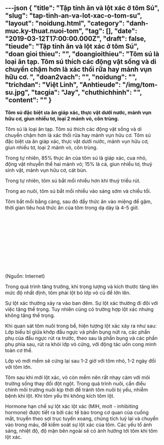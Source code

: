 ---json
{
    "title": "Tập tính ăn và lột xác ở tôm Sú",
    "slug": "tap-tinh-an-va-lot-xac-o-tom-su",
    "layout": "noidung.html",
    "category": "danh-muc.ky-thuat.nuoi-tom",
    "tag": [],
    "date": "2019-03-12T17:00:00.000Z",
    "draft": false,
    "tieude": "Tập tính ăn và lột xác ở tôm Sú",
    "doan gioi thieu": "",
    "doangioithieu": "Tôm sú là loại ăn tạp. Tôm sú thích các động vật sống và di chuyển chậm hơn là xác thối rữa hay mảnh vụn hữu cơ. ",
    "doan2vach": "",
    "noidung": "",
    "trichdan": "Việt Linh",
    "Anhtieude": "/img/tom-su.jpg",
    "tacgia": "Jay",
    "chuthichhinh": "",
    "__content__": ""
}
---
<p><span style="font-size:16px"><strong>T&ocirc;m s&uacute; đặc biệt ưa ăn gi&aacute;p x&aacute;c, thực vật dưới nước, mảnh vụn hữu cơ, giun nhiều tơ, loại 2 mảnh vỏ, c&ocirc;n tr&ugrave;ng.</strong></span></p>

<p><span style="font-size:16px">T&ocirc;m s&uacute; l&agrave; loại ăn tạp. T&ocirc;m s&uacute; th&iacute;ch c&aacute;c động vật sống v&agrave; di chuyển chậm hơn l&agrave; x&aacute;c thối rữa hay mảnh vụn hữu cơ. T&ocirc;m s&uacute; đặc biệt ưa ăn gi&aacute;p x&aacute;c, thực vật dưới nước, mảnh vụn hữu cơ, giun nhiều tơ, loại 2 mảnh vỏ, c&ocirc;n tr&ugrave;ng.</span></p>

<p><span style="font-size:16px">Trong tự nhi&ecirc;n, 85% thực ăn của t&ocirc;m s&uacute; l&agrave; gi&aacute;p x&aacute;c, cua nhỏ, động vật nhuyễn thể hai mảnh vỏ; 15% l&agrave; c&aacute;, giun nhiều tơ, thuỷ sinh vật, mảnh vụn hữu cơ, c&aacute;t b&ugrave;n.</span></p>

<p><span style="font-size:16px">Trong tự nhi&ecirc;n, t&ocirc;m s&uacute; bắt mồi nhiều hơn khi thuỷ triều r&uacute;t.</span></p>

<p><span style="font-size:16px">Trong ao nu&ocirc;i, t&ocirc;m s&uacute; bắt mồi nhiều v&agrave;o s&aacute;ng sớm v&agrave; chiều tối.</span></p>

<p><span style="font-size:16px">T&ocirc;m bắt mồi bằng c&agrave;ng, sau đ&oacute; đẩy thức ăn v&agrave;o miệng để gặm, thời gian ti&ecirc;u ho&aacute; thức ăn của t&ocirc;m trong dạ d&agrave;y l&agrave; 4-5 giờ.</span></p>

<p><span style="font-size:16px">&nbsp; &nbsp; &nbsp; &nbsp; &nbsp; &nbsp; &nbsp; &nbsp; &nbsp; &nbsp; &nbsp; &nbsp; &nbsp; &nbsp; &nbsp; &nbsp; &nbsp; &nbsp; &nbsp;&nbsp; &nbsp; &nbsp; &nbsp; &nbsp; &nbsp; &nbsp;&nbsp;<img alt="" src="http://uv-vietnam.com.vn/Resources/FileUploaded/CKFinder/images/seasf_shrimpmolt.jpg" style="float:left" /></span></p>

<p>&nbsp;</p>

<p>&nbsp;</p>

<p>&nbsp;</p>

<p>&nbsp;</p>

<p>&nbsp;</p>

<p><span style="font-size:16px">(Nguồn: Internet)</span></p>

<p><span style="font-size:16px">Trong qu&aacute; tr&igrave;nh tăng trưởng, khi trọng lượng v&agrave; k&iacute;ch thước tăng l&ecirc;n mức độ nhất định, t&ocirc;m phải lột bỏ lớp vỏ cũ để lớn l&ecirc;n.</span></p>

<p><span style="font-size:16px">Sự lột x&aacute;c thường xảy ra v&agrave;o ban đ&ecirc;m. Sự lột x&aacute;c thường đi đ&ocirc;i với việc tăng thể trọng. Tuy nhi&ecirc;n cũng c&oacute; trường hợp lột x&aacute;c nhưng kh&ocirc;ng tăng thể trọng.</span></p>

<p><span style="font-size:16px">Khi quan s&aacute;t t&ocirc;m nu&ocirc;i trong bể, hiện tượng lột x&aacute;c xảy ra như sau: Lớp biểu b&igrave; giữa khớp đầu ngực v&agrave; phần bụng nứt ra, c&aacute;c phần phụ của đầu ngực r&uacute;t ra trước, theo sau l&agrave; phần bụng v&agrave; c&aacute;c phần phụ ph&iacute;a sau, r&uacute;t ra khỏi lớp vỏ cứng, với động t&aacute;c uốn cong m&igrave;nh to&agrave;n cơ thể.</span></p>

<p><span style="font-size:16px">Lớp vỏ mới mềm sẽ cứng lại sau 1-2 giờ với t&ocirc;m nhỏ, 1-2 ng&agrave;y đối với t&ocirc;m lớn.</span></p>

<p><span style="font-size:16px">T&ocirc;m sau khi mới lột x&aacute;c, vỏ c&ograve;n mềm n&ecirc;n rất nhạy cảm với m&ocirc;i trường sống thay đổi đột ngột. Trong qu&aacute; tr&igrave;nh nu&ocirc;i, cần điều chỉnh m&ocirc;i trường nu&ocirc;i kịp thời để tr&aacute;nh t&ocirc;m nu&ocirc;i bị yếu, nhiễm bệnh khi lột. Khi t&ocirc;m yếu th&igrave; kh&ocirc;ng k&iacute;ch t&ocirc;m lột.</span></p>

<p><span style="font-size:16px">Hormone hạn chế sự lột x&aacute;c lột x&aacute;c (MIH, molt - inhibiting hormone) được tiết ra bởi c&aacute;c tế b&agrave;o trong cơ quan của cuống mắt, truyền theo sợi trục tuyến xoang, ch&uacute;ng t&iacute;ch luỹ lại v&agrave; chuyển v&agrave;o trong m&aacute;u, để kiểm so&aacute;t sự lột x&aacute;c của t&ocirc;m. C&aacute;c yếu tố &aacute;nh s&aacute;ng, nhiệt độ, độ mặn b&ecirc;n ngo&agrave;i sẽ c&oacute; ảnh hưởng tới t&ocirc;m khi t&ocirc;m lột x&aacute;c.</span></p>

<p>&nbsp;</p>

